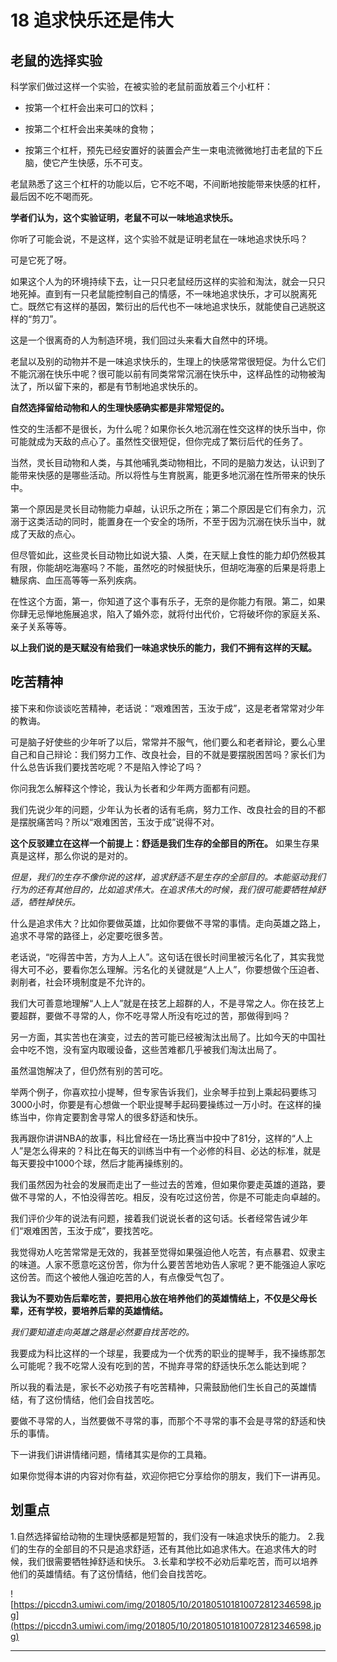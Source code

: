 # 18 追求快乐还是伟大

## 老鼠的选择实验

科学家们做过这样一个实验，在被实验的老鼠前面放着三个小杠杆：

* 按第一个杠杆会出来可口的饮料；

* 按第二个杠杆会出来美味的食物；

* 按第三个杠杆，预先已经安置好的装置会产生一束电流微微地打击老鼠的下丘脑，使它产生快感，乐不可支。

老鼠熟悉了这三个杠杆的功能以后，它不吃不喝，不间断地按能带来快感的杠杆，最后因不吃不喝而死。

 **学者们认为，这个实验证明，老鼠不可以一味地追求快乐。**

你听了可能会说，不是这样，这个实验不就是证明老鼠在一味地追求快乐吗？

可是它死了呀。

如果这个人为的环境持续下去，让一只只老鼠经历这样的实验和淘汰，就会一只只地死掉。直到有一只老鼠能控制自己的情感，不一味地追求快乐，才可以脱离死亡。既然它有这样的基因，繁衍出的后代也不一味地追求快乐，就能使自己逃脱这样的“剪刀”。

这是一个很离奇的人为制造环境，我们回过头来看大自然中的环境。

老鼠以及别的动物并不是一味追求快乐的，生理上的快感常常很短促。为什么它们不能沉溺在快乐中呢？很可能以前有同类常常沉溺在快乐中，这样品性的动物被淘汰了，所以留下来的，都是有节制地追求快乐的。

 **自然选择留给动物和人的生理快感确实都是非常短促的。**

性交的生活都不是很长，为什么呢？如果你长久地沉溺在性交这样的快乐当中，你可能就成为天敌的点心了。虽然性交很短促，但你完成了繁衍后代的任务了。

当然，灵长目动物和人类，与其他哺乳类动物相比，不同的是脑力发达，认识到了能带来快感的是哪些活动。所以将性与生育脱离，能更多地沉溺在性所带来的快乐中。

第一个原因是灵长目动物能力卓越，认识乐之所在；第二个原因是它们有余力，沉溺于这类活动的同时，能置身在一个安全的场所，不至于因为沉溺在快乐当中，就成了天敌的点心。

但尽管如此，这些灵长目动物比如说大猿、人类，在天赋上食性的能力却仍然极其有限，你能胡吃海塞吗？不能，虽然吃的时候挺快乐，但胡吃海塞的后果是将患上糖尿病、血压高等等一系列疾病。

在性这个方面，第一，你知道了这个事有乐子，无奈的是你能力有限。第二，如果你肆无忌惮地施展追求，陷入了婚外恋，就将付出代价，它将破坏你的家庭关系、亲子关系等等。

 **以上我们说的是天赋没有给我们一味追求快乐的能力，我们不拥有这样的天赋。**

## 吃苦精神

接下来和你谈谈吃苦精神，老话说：“艰难困苦，玉汝于成”，这是老者常常对少年的教诲。

可是脑子好使些的少年听了以后，常常并不服气，他们要么和老者辩论，要么心里自己和自己辩论：我们努力工作、改良社会，目的不就是要摆脱困苦吗？家长们为什么总告诉我们要找苦吃呢？不是陷入悖论了吗？

你问我怎么解释这个悖论，我认为长者和少年两方面都有问题。

我们先说少年的问题，少年认为长者的话有毛病，努力工作、改良社会的目的不都是摆脱痛苦吗？所以“艰难困苦，玉汝于成”说得不对。

 **这个反驳建立在这样一个前提上：舒适是我们生存的全部目的所在。** 如果生存果真是这样，那么你说的是对的。

 *但是，我们的生存不像你说的这样，追求舒适不是生存的全部目的。本能驱动我们行为的还有其他目的，比如追求伟大。在追求伟大的时候，我们很可能要牺牲掉舒适，牺牲掉快乐。*

什么是追求伟大？比如你要做英雄，比如你要做不寻常的事情。走向英雄之路上，追求不寻常的路径上，必定要吃很多苦。

老话说，“吃得苦中苦，方为人上人”。这句话在很长时间里被污名化了，其实我觉得大可不必，要看你怎么理解。污名化的关键就是“人上人”，你要想做个压迫者、剥削者，社会环境制度是不允许的。

我们大可善意地理解“人上人”就是在技艺上超群的人，不是寻常之人。你在技艺上要超群，要做不寻常的人，你不吃寻常人所没有吃过的苦，那做得到吗？

另一方面，其实苦也在演变，过去的苦可能已经被淘汰出局了。比如今天的中国社会中吃不饱，没有室内取暖设备，这些苦难都几乎被我们淘汰出局了。

虽然温饱解决了，但仍然有别的苦可吃。

举两个例子，你喜欢拉小提琴，但专家告诉我们，业余琴手拉到上乘起码要练习3000小时，你要是有心想做一个职业提琴手起码要操练过一万小时。在这样的操练当中，你肯定要割舍寻常人的很多舒适和快乐。

我再跟你讲讲NBA的故事，科比曾经在一场比赛当中投中了81分，这样的“人上人”是怎么得来的？科比在每天的训练当中有一个必修的科目、必达的标准，就是每天要投中1000个球，然后才能再操练别的。

我们虽然因为社会的发展而走出了一些过去的苦难，但如果你要走英雄的道路，要做不寻常的人，不怕没得苦吃。相反，没有吃过这份苦，你是不可能走向卓越的。

我们评价少年的说法有问题，接着我们说说长者的这句话。长者经常告诫少年们“艰难困苦，玉汝于成”，要找苦吃。

我觉得劝人吃苦常常是无效的，我甚至觉得如果强迫他人吃苦，有点暴君、奴隶主的味道。人家不愿意吃这份苦，你为什么要苦苦地劝告人家呢？更不能强迫人家吃这份苦。而这个被他人强迫吃苦的人，有点像受气包了。

 **我认为不要劝告后辈吃苦，要把用心放在培养他们的英雄情结上，不仅是父母长辈，还有学校，要培养后辈的英雄情结。**

 *我们要知道走向英雄之路是必然要自找苦吃的。*

我要成为科比这样的一个球星，我要成为一个优秀的职业的提琴手，我不操练那怎么可能呢？我不吃常人没有吃到的苦，不抛弃寻常的舒适快乐怎么能达到呢？

所以我的看法是，家长不必劝孩子有吃苦精神，只需鼓励他们生长自己的英雄情结，有了这份情结，他们会自找苦吃。

要做不寻常的人，当然要做不寻常的事，而那个不寻常的事不会是寻常的舒适和快乐的事情。

下一讲我们讲讲情绪问题，情绪其实是你的工具箱。

如果你觉得本讲的内容对你有益，欢迎你把它分享给你的朋友，我们下一讲再见。

## 划重点

1.自然选择留给动物的生理快感都是短暂的，我们没有一味追求快乐的能力。
2.我们的生存的全部目的不只是追求舒适，还有其他比如追求伟大。在追求伟大的时候，我们很需要牺牲掉舒适和快乐。
3.长辈和学校不必劝后辈吃苦，而可以培养他们的英雄情结。有了这份情结，他们会自找苦吃。

![https://piccdn3.umiwi.com/img/201805/10/201805101810072812346598.jpg](https://piccdn3.umiwi.com/img/201805/10/201805101810072812346598.jpg)

---
